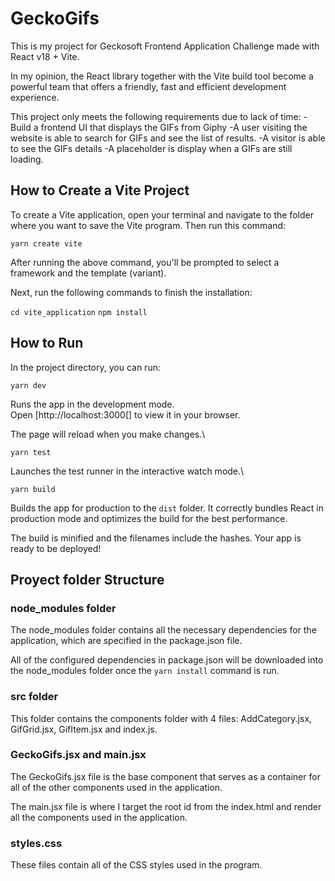 # GeckoGifs 

This is my project for Geckosoft Frontend Application Challenge made with React v18 + Vite. 

In my opinion, the React library together with the Vite build tool become a powerful team that offers a friendly, fast and efficient development experience.

This project only meets the following requirements due to lack of time:
-Build a frontend UI that displays the GIFs from Giphy
-A user visiting the website is able to search for GIFs and see the list of results.
-A visitor is able to see the GIFs details
-A placeholder is display when a GIFs are still loading.



## How to Create a Vite Project

To create a Vite application, open your terminal and navigate to the folder where you want to save the Vite program. Then run this command:

`yarn create vite`

After running the above command, you'll be prompted to select a framework and the template (variant).

Next, run the following commands to finish the installation:

`cd vite_application`
`npm install`



## How to Run

In the project directory, you can run:

`yarn dev`

Runs the app in the development mode.\
Open [http://localhost:3000[] to view it in your browser.

The page will reload when you make changes.\

`yarn test`

Launches the test runner in the interactive watch mode.\

`yarn build`

Builds the app for production to the `dist` folder.
It correctly bundles React in production mode and optimizes the build for the best performance.

The build is minified and the filenames include the hashes.
Your app is ready to be deployed!


## Proyect folder Structure

### node_modules folder
The node_modules folder contains all the necessary dependencies for the application, which are specified in the package.json file.

All of the configured dependencies in package.json will be downloaded into the node_modules folder once the `yarn install` command is run.

### src folder
This folder contains the components folder with 4 files: AddCategory.jsx, GifGrid.jsx, GifItem.jsx and index.js.

### GeckoGifs.jsx and main.jsx
The GeckoGifs.jsx file is the base component that serves as a container for all of the other components used in the application.

The main.jsx file is where I target the root id from the index.html and render all the components used in the application.

### styles.css
These files contain all of the CSS styles used in the program.